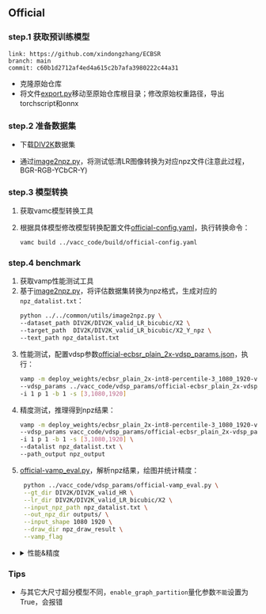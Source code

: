 ## Official

### step.1 获取预训练模型

```
link: https://github.com/xindongzhang/ECBSR
branch: main
commit: c60b1d2712af4ed4a615c2b7afa3980222c44a31
```
- 克隆原始仓库
- 将文件[export.py](../source_code/official/export.py)移动至原始仓库根目录；修改原始权重路径，导出torchscript和onnx


### step.2 准备数据集
- 下载[DIV2K](https://data.vision.ee.ethz.ch/cvl/DIV2K/)数据集

- 通过[image2npz.py](../vacc_code/vsx/image2npz.py)，将测试低清LR图像转换为对应npz文件(注意此过程，BGR-RGB-YCbCR-Y)



### step.3 模型转换
1. 获取vamc模型转换工具

2. 根据具体模型修改模型转换配置文件[official-config.yaml](../vacc_code/build/official-config.yaml)，执行转换命令：
    ```bash
    vamc build ../vacc_code/build/official-config.yaml
    ```

### step.4 benchmark

1. 获取vamp性能测试工具
2. 基于[image2npz.py](../vacc_code/vsx/image2npz.py)，将评估数据集转换为npz格式，生成对应的`npz_datalist.txt`：
    ```bash
    python ../../common/utils/image2npz.py \
    --dataset_path DIV2K/DIV2K_valid_LR_bicubic/X2 \
    --target_path  DIV2K/DIV2K_valid_LR_bicubic/X2_Y_npz \
    --text_path npz_datalist.txt
    ```
3. 性能测试，配置vdsp参数[official-ecbsr_plain_2x-vdsp_params.json](../vacc_code/vdsp_params/official-ecbsr_plain_2x-vdsp_params.json)，执行：
    ```bash
    vamp -m deploy_weights/ecbsr_plain_2x-int8-percentile-3_1080_1920-vacc/mod \
    --vdsp_params ../vacc_code/vdsp_params/official-ecbsr_plain_2x-vdsp_params.json \
    -i 1 p 1 -b 1 -s [3,1080,1920]
    ```
4. 精度测试，推理得到npz结果：
    ```bash
    vamp -m deploy_weights/ecbsr_plain_2x-int8-percentile-3_1080_1920-vacc/mod \
    --vdsp_params vacc_code/vdsp_params/official-ecbsr_plain_2x-vdsp_params.json \
    -i 1 p 1 -b 1 -s [3,1080,1920] \
    --datalist npz_datalist.txt \
    --path_output npz_output
    ```
5. [official-vamp_eval.py](../vacc_code/vdsp_params/official-vamp_eval.py)，解析npz结果，绘图并统计精度：
   ```bash
    python ../vacc_code/vdsp_params/official-vamp_eval.py \
    --gt_dir DIV2K/DIV2K_valid_HR \
    --lr_dir DIV2K/DIV2K_valid_LR_bicubic/X2 \
    --input_npz_path npz_datalist.txt \
    --out_npz_dir outputs/ \
    --input_shape 1080 1920 \
    --draw_dir npz_draw_result \
    --vamp_flag
   ```

- <details><summary>性能&精度</summary>

    ```
    ./vamp_2.1.0 -m deploy_weights/ecbsr_plain_2x-int8-percentile-1_1_1080_1920-vacc/mod --vdsp_params vdsp_params/official-plain-vdsp_params.json -i 1 -p 1 -b 1
    model input shape 0: [3,1080,1920], dtype: u1
    load model and init graph done
    - number of instances in each device: 1
    devices: [0]
    batch size: 1
    ai utilize (%): 94.9018
    temperature (°C): 49.1461
    card power (W): 31.4001
    die memory used (MB): 1516.29
    throughput (qps): 81.5821
    e2e latency (us):
        avg latency: 30608
        min latency: 15915
        max latency: 40200
        p50 latency: 27915
        p90 latency: 36888
        p95 latency: 36942
        p99 latency: 37039
    model latency (us):
        avg latency: 30561
        min latency: 15873
        max latency: 40153
        p50 latency: 27849
        p90 latency: 36840
        p95 latency: 36894
        p99 latency: 36984

    ./vamp_2.1.0 -m deploy_weights/ecbsr_plain_2x-fp16-none-1_1_1080_1920-vacc/mod --vdsp_params vdsp_params/official-plain-vdsp_params.json -i 1 -p 1 -b 1
    - number of instances in each device: 1
    devices: [0]
    batch size: 1
    ai utilize (%): 94.947
    temperature (°C): 49.7054
    card power (W): 34.19
    die memory used (MB): 1580.57
    throughput (qps): 69.1167
    e2e latency (us):
        avg latency: 36204
        min latency: 18866
        max latency: 47633
        p50 latency: 42401
        p90 latency: 43846
        p95 latency: 43953
        p99 latency: 44222
    model latency (us):
        avg latency: 36157
        min latency: 18807
        max latency: 47579
        p50 latency: 42347
        p90 latency: 43798
        p95 latency: 43925
        p99 latency: 44190


    # DIV2K_valid_LR_bicubic/X2/
    # 原始模型
    ecbsr_2x-1080_1920.torchscript.pt
    mean psnr: 32.59298674375998, mean ssim: 0.7749856646062577

    ecbsr_2x-fp16-none-1_1_1080_1920-vacc
    mean psnr: 31.583973032954074, mean ssim: 0.750445889684897
    ecbsr_2x-int8-percentile-1_1_1080_1920-vacc
    mean psnr: 31.50376265871793, mean ssim: 0.744641008963285

    # 重参数化后模型
    ecbsr_plain_2x-1080_1920.torchscript.pt
    mean psnr: 32.59538342872409, mean ssim: 0.7748545753681958

    ecbsr_plain_2x-fp16-none-1_1_1080_1920-vacc
    mean psnr: 32.30710768597619, mean ssim: 0.7740473069736203
    ecbsr_plain_2x-int8-percentile-1_1_1080_1920-vacc
    mean psnr: 32.34440159638396, mean ssim: 0.7689059544343012
    ```
    </details>

### Tips

- 与其它大尺寸超分模型不同，`enable_graph_partition`量化参数`不能`设置为True，会报错
